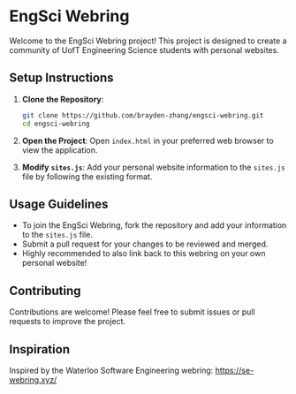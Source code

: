 # EngSci Webring

Welcome to the EngSci Webring project! This project is designed to create a community of UofT Engineering Science students with personal websites.

## Setup Instructions

1. **Clone the Repository**: 
   ```bash
   git clone https://github.com/brayden-zhang/engsci-webring.git
   cd engsci-webring
   ```

2. **Open the Project**: Open `index.html` in your preferred web browser to view the application.

3. **Modify `sites.js`**: Add your personal website information to the `sites.js` file by following the existing format.


## Usage Guidelines

- To join the EngSci Webring, fork the repository and add your information to the `sites.js` file.
- Submit a pull request for your changes to be reviewed and merged.
- Highly recommended to also link back to this webring on your own personal website!

## Contributing

Contributions are welcome! Please feel free to submit issues or pull requests to improve the project.


##  Inspiration
Inspired by the Waterloo Software Engineering webring: https://se-webring.xyz/
